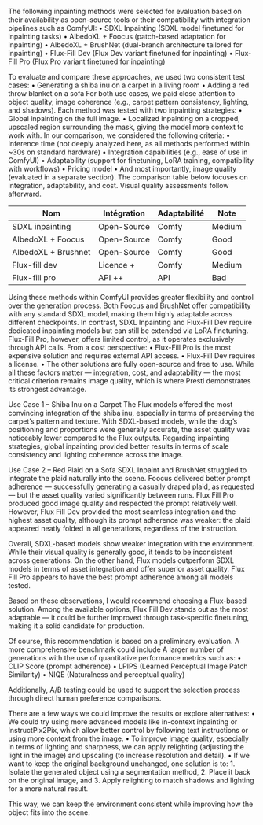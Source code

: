 The following inpainting methods were selected for evaluation based on their availability as open-source tools or their compatibility with integration pipelines such as ComfyUI:
• SDXL Inpainting (SDXL model finetuned for inpainting tasks)
• AlbedoXL + Foocus (patch-based adaptation for inpainting)
• AlbedoXL + BrushNet (dual-branch architecture tailored for inpainting)
• Flux-Fill Dev (Flux Dev variant finetuned for inpainting)
• Flux-Fill Pro (Flux Pro variant finetuned for inpainting)

To evaluate and compare these approaches, we used two consistent test cases:
• Generating a shiba inu on a carpet in a living room
• Adding a red throw blanket on a sofa
For both use cases, we paid close attention to object quality, image coherence (e.g., carpet pattern consistency, lighting, and shadows).
Each method was tested with two inpainting strategies:
• Global inpainting on the full image.
• Localized inpainting on a cropped, upscaled region surrounding the mask, giving the model more context to work with.
In our comparison, we considered the following criteria:
• Inference time (not deeply analyzed here, as all methods performed within ~30s on standard hardware)
• Integration capabilities (e.g., ease of use in ComfyUI)
• Adaptability (support for finetuning, LoRA training, compatibility with workflows)
• Pricing model
• And most importantly, image quality (evaluated in a separate section).
The comparison table below focuses on integration, adaptability, and cost. Visual quality assessments follow afterward.

| Nom                 | Intégration | Adaptabilité | Note   |
| ------------------- | ----------- | ------------ | ------ |
| SDXL inpainting     | Open-Source | Comfy        | Medium |
| AlbedoXL + Foocus   | Open-Source | Comfy        | Good   |
| AlbedoXL + Brushnet | Open-Source | Comfy        | Good   |
| Flux-fill dev       | Licence +   | Comfy        | Medium |
| Flux-fill pro       | API ++      | API          | Bad    |

Using these methods within ComfyUI provides greater flexibility and control over the generation process.
Both Foocus and BrushNet offer compatibility with any standard SDXL model, making them highly adaptable across different checkpoints.
In contrast, SDXL Inpainting and Flux-Fill Dev require dedicated inpainting models but can still be extended via LoRA finetuning.
Flux-Fill Pro, however, offers limited control, as it operates exclusively through API calls.
From a cost perspective:
• Flux-Fill Pro is the most expensive solution and requires external API access.
• Flux-Fill Dev requires a license.
• The other solutions are fully open-source and free to use.
While all these factors matter — integration, cost, and adaptability — the most critical criterion remains image quality, which is where Presti demonstrates its strongest advantage.

Use Case 1 – Shiba Inu on a Carpet
The Flux models offered the most convincing integration of the shiba inu, especially in terms of preserving the carpet’s pattern and texture.
With SDXL-based models, while the dog’s positioning and proportions were generally accurate, the asset quality was noticeably lower compared to the Flux outputs.
Regarding inpainting strategies, global inpainting provided better results in terms of scale consistency and lighting coherence across the image.

Use Case 2 – Red Plaid on a Sofa
SDXL Inpaint and BrushNet struggled to integrate the plaid naturally into the scene.
Foocus delivered better prompt adherence — successfully generating a casually draped plaid, as requested — but the asset quality varied significantly between runs.
Flux Fill Pro produced good image quality and respected the prompt relatively well.
However, Flux Fill Dev provided the most seamless integration and the highest asset quality, although its prompt adherence was weaker: the plaid appeared neatly folded in all generations, regardless of the instruction.

Overall, SDXL-based models show weaker integration with the environment. While their visual quality is generally good, it tends to be inconsistent across generations.
On the other hand, Flux models outperform SDXL models in terms of asset integration and offer superior asset quality. Flux Fill Pro appears to have the best prompt adherence among all models tested.

Based on these observations, I would recommend choosing a Flux-based solution.
Among the available options, Flux Fill Dev stands out as the most adaptable — it could be further improved through task-specific finetuning, making it a solid candidate for production.

Of course, this recommendation is based on a preliminary evaluation.
A more comprehensive benchmark could include A larger number of generations with the use of quantitative performance metrics such as:
• CLIP Score (prompt adherence)
• LPIPS (Learned Perceptual Image Patch Similarity)
• NIQE (Naturalness and perceptual quality)

Additionally, A/B testing could be used to support the selection process through direct human preference comparisons.

There are a few ways we could improve the results or explore alternatives:
• We could try using more advanced models like in-context inpainting or InstructPix2Pix, which allow better control by following text instructions or using more context from the image.
• To improve image quality, especially in terms of lighting and sharpness, we can apply relighting (adjusting the light in the image) and upscaling (to increase resolution and detail).
• If we want to keep the original background unchanged, one solution is to: 1. Isolate the generated object using a segmentation method, 2. Place it back on the original image, and 3. Apply relighting to match shadows and lighting for a more natural result.

This way, we can keep the environment consistent while improving how the object fits into the scene.

